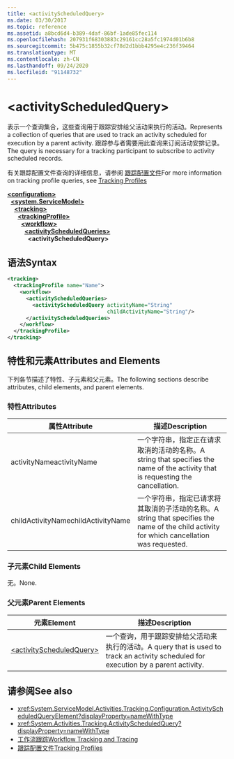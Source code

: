 ```yaml
---
title: <activityScheduledQuery>
ms.date: 03/30/2017
ms.topic: reference
ms.assetid: a8bcd6d4-b389-4daf-86bf-1ade85fec114
ms.openlocfilehash: 207931f68303883c29161cc28a5fc1974d01b6b8
ms.sourcegitcommit: 5b475c1855b32cf78d2d1bbb4295e4c236f39464
ms.translationtype: MT
ms.contentlocale: zh-CN
ms.lasthandoff: 09/24/2020
ms.locfileid: "91148732"
---
```

# \<activityScheduledQuery>

<span data-ttu-id="8972d-101">表示一个查询集合，这些查询用于跟踪安排给父活动来执行的活动。</span><span class="sxs-lookup"><span data-stu-id="8972d-101">Represents a collection of queries that are used to track an activity scheduled for execution by a parent activity.</span></span> <span data-ttu-id="8972d-102">跟踪参与者需要用此查询来订阅活动安排记录。</span><span class="sxs-lookup"><span data-stu-id="8972d-102">The query is necessary for a tracking participant to subscribe to activity scheduled records.</span></span>  
  
 <span data-ttu-id="8972d-103">有关跟踪配置文件查询的详细信息，请参阅 [跟踪配置文件](../../../windows-workflow-foundation/tracking-profiles.md)</span><span class="sxs-lookup"><span data-stu-id="8972d-103">For more information on tracking profile queries, see [Tracking Profiles](../../../windows-workflow-foundation/tracking-profiles.md)</span></span>  
  
[**\<configuration>**](../configuration-element.md)\
&nbsp;&nbsp;[**\<system.ServiceModel>**](system-servicemodel-of-workflow.md)\
&nbsp;&nbsp;&nbsp;&nbsp;[**\<tracking>**](tracking.md)\
&nbsp;&nbsp;&nbsp;&nbsp;&nbsp;&nbsp;[**\<trackingProfile>**](trackingprofile.md)\
&nbsp;&nbsp;&nbsp;&nbsp;&nbsp;&nbsp;&nbsp;&nbsp;[**\<workflow>**](workflow.md)\
&nbsp;&nbsp;&nbsp;&nbsp;&nbsp;&nbsp;&nbsp;&nbsp;&nbsp;&nbsp;[**\<activityScheduledQueries>**](activityscheduledqueries.md)\
&nbsp;&nbsp;&nbsp;&nbsp;&nbsp;&nbsp;&nbsp;&nbsp;&nbsp;&nbsp;&nbsp;&nbsp;**\<activityScheduledQuery>**  
  
## <a name="syntax"></a><span data-ttu-id="8972d-104">语法</span><span class="sxs-lookup"><span data-stu-id="8972d-104">Syntax</span></span>  
  
```xml
<tracking>
  <trackingProfile name="Name">
    <workflow>
      <activityScheduledQueries>
        <activityScheduledQuery activityName="String"
                                childActivityName="String"/>
      </activityScheduledQueries>
    </workflow>
  </trackingProfile>
</tracking>  
```  
  
## <a name="attributes-and-elements"></a><span data-ttu-id="8972d-105">特性和元素</span><span class="sxs-lookup"><span data-stu-id="8972d-105">Attributes and Elements</span></span>  

 <span data-ttu-id="8972d-106">下列各节描述了特性、子元素和父元素。</span><span class="sxs-lookup"><span data-stu-id="8972d-106">The following sections describe attributes, child elements, and parent elements.</span></span>  
  
### <a name="attributes"></a><span data-ttu-id="8972d-107">特性</span><span class="sxs-lookup"><span data-stu-id="8972d-107">Attributes</span></span>  
  
|<span data-ttu-id="8972d-108">属性</span><span class="sxs-lookup"><span data-stu-id="8972d-108">Attribute</span></span>|<span data-ttu-id="8972d-109">描述</span><span class="sxs-lookup"><span data-stu-id="8972d-109">Description</span></span>|  
|---------------|-----------------|  
|<span data-ttu-id="8972d-110">activityName</span><span class="sxs-lookup"><span data-stu-id="8972d-110">activityName</span></span>|<span data-ttu-id="8972d-111">一个字符串，指定正在请求取消的活动的名称。</span><span class="sxs-lookup"><span data-stu-id="8972d-111">A string that specifies the name of the activity that is requesting the cancellation.</span></span>|  
|<span data-ttu-id="8972d-112">childActivityName</span><span class="sxs-lookup"><span data-stu-id="8972d-112">childActivityName</span></span>|<span data-ttu-id="8972d-113">一个字符串，指定已请求将其取消的子活动的名称。</span><span class="sxs-lookup"><span data-stu-id="8972d-113">A string that specifies the name of the child activity for which cancellation was requested.</span></span>|  
  
### <a name="child-elements"></a><span data-ttu-id="8972d-114">子元素</span><span class="sxs-lookup"><span data-stu-id="8972d-114">Child Elements</span></span>  

 <span data-ttu-id="8972d-115">无。</span><span class="sxs-lookup"><span data-stu-id="8972d-115">None.</span></span>  
  
### <a name="parent-elements"></a><span data-ttu-id="8972d-116">父元素</span><span class="sxs-lookup"><span data-stu-id="8972d-116">Parent Elements</span></span>  
  
|<span data-ttu-id="8972d-117">元素</span><span class="sxs-lookup"><span data-stu-id="8972d-117">Element</span></span>|<span data-ttu-id="8972d-118">描述</span><span class="sxs-lookup"><span data-stu-id="8972d-118">Description</span></span>|  
|-------------|-----------------|  
|[\<activityScheduledQuery>](activityscheduledquery.md)|<span data-ttu-id="8972d-119">一个查询，用于跟踪安排给父活动来执行的活动。</span><span class="sxs-lookup"><span data-stu-id="8972d-119">A query that is used to track an activity scheduled for execution by a parent activity.</span></span>|  
  
## <a name="see-also"></a><span data-ttu-id="8972d-120">请参阅</span><span class="sxs-lookup"><span data-stu-id="8972d-120">See also</span></span>

- <xref:System.ServiceModel.Activities.Tracking.Configuration.ActivityScheduledQueryElement?displayProperty=nameWithType>
- <xref:System.Activities.Tracking.ActivityScheduledQuery?displayProperty=nameWithType>
- [<span data-ttu-id="8972d-121">工作流跟踪</span><span class="sxs-lookup"><span data-stu-id="8972d-121">Workflow Tracking and Tracing</span></span>](../../../windows-workflow-foundation/workflow-tracking-and-tracing.md)
- [<span data-ttu-id="8972d-122">跟踪配置文件</span><span class="sxs-lookup"><span data-stu-id="8972d-122">Tracking Profiles</span></span>](../../../windows-workflow-foundation/tracking-profiles.md)
